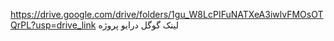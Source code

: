 https://drive.google.com/drive/folders/1gu_W8LcPIFuNATXeA3iwlvFMOsOTQrPL?usp=drive_link
لینک گوگل درایو پروژه
